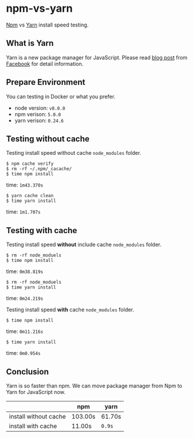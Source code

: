 # npm-vs-yarn

[Npm][1] vs [Yarn][2] install speed testing. 

## What is Yarn

Yarn is a new package manager for JavaScript. Please read [blog post][3] from [Facebook][4] for detail information.

[1]:https://www.npmjs.com/
[2]:https://yarnpkg.com/
[3]:https://code.facebook.com/posts/1840075619545360
[4]:https://code.facebook.com/

## Prepare Environment

You can testing in Docker or what you prefer.

* node version: `v8.0.0`
* npm verison: `5.0.0`
* yarn verison: `0.24.6`

## Testing without cache

Testing install speed without cache `node_modules` folder.

```
$ npm cache verify
$ rm -rf ~/.npm/_cacache/
$ time npm install
```

time: `1m43.370s`

```
$ yarn cache clean
$ time yarn install
```

time: `1m1.707s`

## Testing with cache

Testing install speed **without** include cache `node_modules` folder.

```
$ rm -rf node_moduels
$ time npm install
```

time: `0m38.819s`

```
$ rm -rf node_moduels
$ time yarn install
```

time: `0m24.219s`

Testing install speed **with** cache `node_modules` folder.

```
$ time npm install
```

time: `0m11.216s`

```
$ time yarn install
```

time: `0m0.954s`

## Conclusion

Yarn is so faster than npm. We can move package manager from Npm to Yarn for JavaScript now.

|                       | npm    | yarn    |
|-----------------------|--------|---------|
| install without cache | 103.00s| 61.70s  |
| install with cache    | 11.00s | `0.9s`  |
